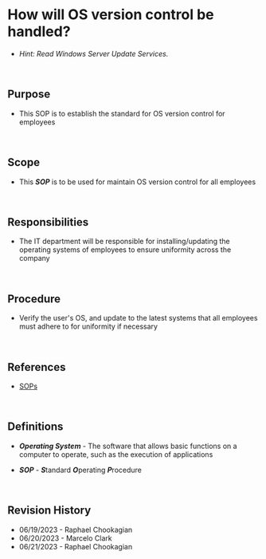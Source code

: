 # How will OS version control be handled?

* *Hint: Read Windows Server Update Services.*

<br>

## Purpose

* This SOP is to establish the standard for OS version control for employees

<br>

## Scope

* This ***SOP*** is to be used for maintain OS version control for all employees

<br>

## Responsibilities

* The IT department will be responsible for installing/updating the operating systems of employees to ensure uniformity across the company

<br>

## Procedure

* Verify the user's OS, and update to the latest systems that all employees must adhere to for uniformity if necessary

<br>

## References

* [SOPs](../SOPs/)

<br>

## Definitions

* ***Operating System*** - The software that allows basic functions on a computer to operate, such as the execution of applications

* ***SOP*** - ***S***tandard ***O***perating ***P***rocedure

<br>

## Revision History

* 06/19/2023 - Raphael Chookagian
* 06/20/2023 - Marcelo Clark
* 06/21/2023 - Raphael Chookagian

